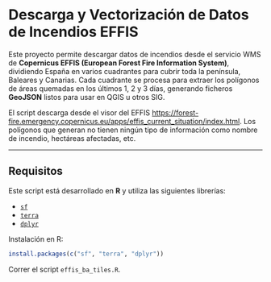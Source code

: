 # Descarga y Vectorización de Datos de Incendios EFFIS

Este proyecto permite descargar datos de incendios desde el servicio WMS de **Copernicus EFFIS (European Forest Fire Information System)**, dividiendo España en varios cuadrantes para cubrir toda la península, Baleares y Canarias.
Cada cuadrante se procesa para extraer los polígonos de áreas quemadas en los últimos 1, 2 y 3 días, generando ficheros **GeoJSON** listos para usar en QGIS u otros SIG.

El script descarga desde el visor del EFFIS https://forest-fire.emergency.copernicus.eu/apps/effis_current_situation/index.html. Los polígonos que generan no tienen ningún tipo de información como nombre de incendio, hectáreas afectadas, etc.

---

## Requisitos

Este script está desarrollado en **R** y utiliza las siguientes librerías:

- [`sf`](https://r-spatial.github.io/sf/)
- [`terra`](https://rspatial.org/terra/)
- [`dplyr`](https://dplyr.tidyverse.org/)

Instalación en R:

```r
install.packages(c("sf", "terra", "dplyr"))
```


Correr el script `effis_ba_tiles.R`.